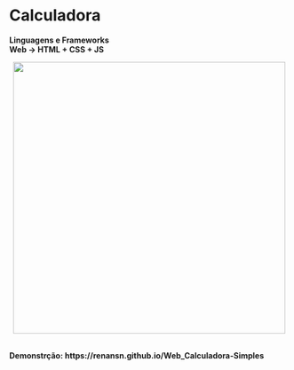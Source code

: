 
# Calculadora
<b> Linguagens e Frameworks </b><br>
<b> Web -> HTML + CSS + JS <b>
<br>
<p align="center">
    <img src="https://github.com/RenanSN/Web_Calculadora-Simples/blob/master/capa.png" width="490">
  </a>
</p>
<br>
<b> Demonstrção: <b> https://renansn.github.io/Web_Calculadora-Simples
